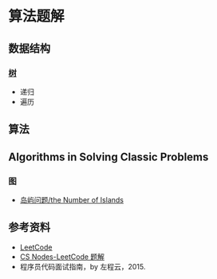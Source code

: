 # 算法题解

## 数据结构

### [树](Algorithms/算法题解/算法题解-树.md) 

- 递归
- 遍历

## 算法

## Algorithms in Solving Classic Problems

### 图

- [岛屿问题/the Number of Islands](/算法题解/算法题解-岛屿问题.md)

## 参考资料

- [LeetCode](https://leetcode.com/)
- [CS Nodes-LeetCode 题解](https://www.cyc2018.xyz/%E7%AE%97%E6%B3%95/Leetcode%20%E9%A2%98%E8%A7%A3/Leetcode%20%E9%A2%98%E8%A7%A3%20-%20%E7%9B%AE%E5%BD%95.html)
- 程序员代码面试指南，by 左程云，2015.
